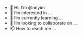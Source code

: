 - 👋 Hi, I’m @nnyim
- 👀 I’m interested in ...
- 🌱 I’m currently learning ...
- 💞️ I’m looking to collaborate on ...
- 📫 How to reach me ...

<!---
nnyim/nnyim is a ✨ special ✨ repository because its `README.md` (this file) appears on your GitHub profile.
You can click the Preview link to take a look at your changes.
--->
